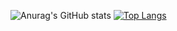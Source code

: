 <!--
**yodai-hi/yodai-hi** is a ✨ _special_ ✨ repository because its `README.md` (this file) appears on your GitHub profile.

Here are some ideas to get you started:

- 🔭 I’m currently working on ...
- 🌱 I’m currently learning ...
- 👯 I’m looking to collaborate on ...
- 🤔 I’m looking for help with ...
- 💬 Ask me about ...
- 📫 How to reach me: ...
- 😄 Pronouns: ...
- ⚡ Fun fact: ...
-->

![Anurag's GitHub stats](https://github-readme-stats.vercel.app/api?username=yodai-hi&count_private=true&show_icons=true&theme=dark)
[![Top Langs](https://github-readme-stats.vercel.app/api/top-langs/?username=yodai-hi&layout=compact)](https://github.com/anuraghazra/github-readme-stats)
